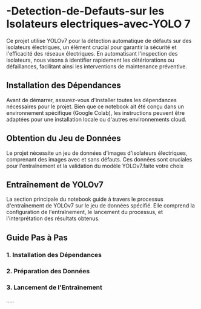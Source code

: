 # -Detection-de-Defauts-sur les Isolateurs electriques-avec-YOLO 7



Ce projet utilise YOLOv7 pour la détection automatique de défauts sur des isolateurs électriques, un élément crucial pour garantir la sécurité et l'efficacité des réseaux électriques. En automatisant l'inspection des isolateurs, nous visons à identifier rapidement les détériorations ou défaillances, facilitant ainsi les interventions de maintenance préventive.

## Installation des Dépendances

Avant de démarrer, assurez-vous d'installer toutes les dépendances nécessaires pour le projet. Bien que ce notebook ait été conçu dans un environnement spécifique (Google Colab), les instructions peuvent être adaptées pour une installation locale ou d'autres environnements cloud.

## Obtention du Jeu de Données

Le projet nécessite un jeu de données d'images d'isolateurs électriques, comprenant des images avec et sans défauts. Ces données sont cruciales pour l'entraînement et la validation du modèle YOLOv7.faite votre choix 

## Entraînement de YOLOv7

La section principale du notebook guide à travers le processus d'entraînement de YOLOv7 sur le jeu de données spécifié. Elle comprend la configuration de l'entraînement, le lancement du processus, et l'interprétation des résultats obtenus.

## Guide Pas à Pas

### 1. Installation des Dépendances


### 2. Préparation des Données



### 3. Lancement de l'Entraînement



.....

